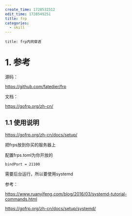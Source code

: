```yaml
---
create_time: 1728532512
edit_time: 1728549251
title: frp
categories:
  - skill
---
```



```text
title: frp内网穿透
```

# 1. 参考

源码：

https://github.com/fatedier/frp

文档：

https://gofrp.org/zh-cn/

## 1.1 使用说明

https://gofrp.org/zh-cn/docs/setup/

把frps放到你买的服务器上

配置frps.toml为你开放的

```text
bindPort = 21100
```

需要后台运行，所以要使用systemd

参考：

https://www.ruanyifeng.com/blog/2016/03/systemd-tutorial-commands.html

https://gofrp.org/zh-cn/docs/setup/systemd/

